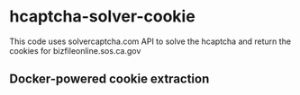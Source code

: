 # hcaptcha-solver-cookie
This code uses solvercaptcha.com API to solve the hcaptcha and return the cookies for bizfileonline.sos.ca.gov 
## Docker-powered cookie extraction
